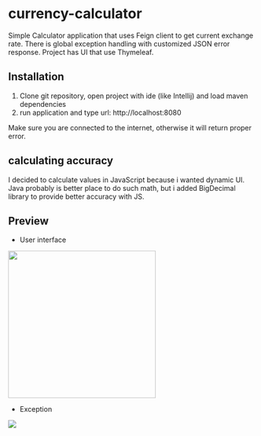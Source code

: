 # currency-calculator
Simple Calculator application that uses Feign client to get current exchange rate.
There is global exception handling with customized JSON error response. Project has UI that use Thymeleaf.

## Installation
1. Clone git repository, open project with ide (like Intellij) and load maven dependencies
2. run application and type url: http://localhost:8080

Make sure you are connected to the internet,
otherwise it will return proper error.

## calculating  accuracy
I decided to calculate values in JavaScript because i wanted dynamic UI. Java probably is better place to do such math,
but i added BigDecimal library to provide better accuracy with JS.

## Preview
- User interface
<img src="https://user-images.githubusercontent.com/64193740/110367680-50692200-8048-11eb-9552-94429c773710.png" width=300>

- Exception
<img src="https://user-images.githubusercontent.com/64193740/110368025-c077a800-8048-11eb-836d-39009424dead.png">

